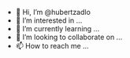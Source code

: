 - 👋 Hi, I’m @hubertzadlo
- 👀 I’m interested in ...
- 🌱 I’m currently learning ...
- 💞️ I’m looking to collaborate on ...
- 📫 How to reach me ...

<!---
hubertzadlo/hubertzadlo is a ✨ special ✨ repository because its `README.md` (this file) appears on your GitHub profile.
You can click the Preview link to take a look at your changes.
--->
